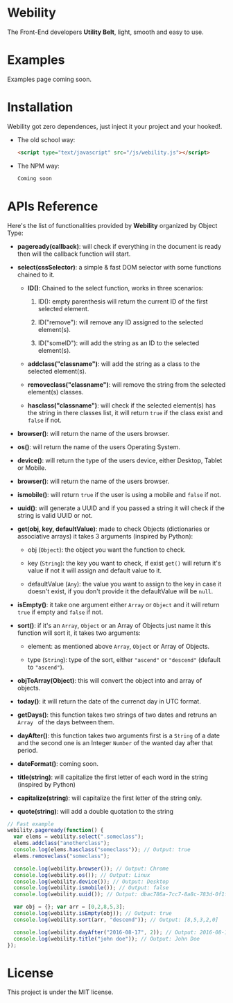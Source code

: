 # Webility

The Front-End developers **Utility Belt**, light, smooth and easy to use.

# Examples

Examples page coming soon.

# Installation

Webility got zero dependences, just inject it your project and your hooked!.

- The old school way:

  ```html
  <script type="text/javascript" src="/js/webility.js"></script>
  ```

- The NPM way:

  ```javascript
  Coming soon
  ```

# APIs Reference

Here's the list of functionalities provided by **Webility** organized by Object Type:

  - **pageready(callback)**: will check if everything in the document is ready then will the callback function will start.

  - **select(cssSelector)**: a simple & fast DOM selector with some functions chained to it.

    - **ID()**: Chained to the select function, works in three scenarios:
      1. ID(): empty parenthesis will return the current ID of the first selected element.

      2. ID("remove"): will remove any ID assigned to the selected element(s).

      3. ID("someID"): will add the string as an ID to the selected element(s).

    - **addclass("classname")**: will add the string as a class to the selected element(s).

    - **removeclass("classname")**: will remove the string from the selected element(s) classes.

    - **hasclass("classname")**: will check if the selected element(s) has the string in there classes list, it will return `true` if the class exist and `false` if not.

  - **browser()**: will return the name of the users browser.

  - **os()**: will return the name of the users Operating System.

  - **device()**: will return the type of the users device, either Desktop, Tablet or Mobile.

  - **browser()**: will return the name of the users browser.

  - **ismobile()**: will return `true` if the user is using a mobile and `false` if not.

  - **uuid()**: will generate a UUID and if you passed a string it will check if the string is valid UUID or not.

  - **get(obj, key, defaultValue)**: made to check Objects (dictionaries or associative arrays) it takes 3 arguments (inspired by Python):
    - obj (`Object`): the object you want the function to check.

    - key (`String`): the key you want to check, if exist `get()` will return it's value if not it will assign and default value to it.

    - defaultValue (`Any`): the value you want to assign to the key in case it doesn't exist, if you don't provide it the defaultValue will be `null`.

  - **isEmpty()**: it take one argument either `Array` or `Object` and it will return `true` if empty and `false` if not.

  - **sort()**: if it's an `Array`, `Object` or an Array of Objects just name it this function will sort it, it takes two arguments:

    - element: as mentioned above `Array`, `Object` or Array of Objects.

    - type (`String`): type of the sort, either `"ascend"` or `"descend"` (default to `"ascend"`).

  - **objToArray(Object)**: this will convert the object into and array of objects.

  - **today()**: it will return the date of the currenct day in UTC format.

  - **getDays()**: this function takes two strings of two dates and retruns an `Array ` of the days between them.

  - **dayAfter()**: this function takes two arguments first is a `String` of a date and the second one is an Integer `Number` of the wanted day after that period.

  - **dateFormat()**: coming soon.

  - **title(string)**: will capitalize the first letter of each word in the string (inspired by Python)

  - **capitalize(string)**: will capitalize the first letter of the string only.

  - **quote(string)**: will add a double quotation to the string

```javascript
// Fast example
webility.pageready(function() {
  var elems = webility.select(".someclass");
  elems.addclass("anotherclass");
  console.log(elems.hasclass("someclass")); // Output: true
  elems.removeclass("someclass");

  console.log(webility.browser()); // Output: Chrome
  console.log(webility.os()); // Output: Linux
  console.log(webility.device()); // Output: Desktop
  console.log(webility.ismobile()); // Output: false
  console.log(webility.uuid()); // Output: dbac786a-7cc7-8a8c-783d-0f1f66f01d75

  var obj = {}; var arr = [0,2,8,5,3];
  console.log(webility.isEmpty(obj)); // Output: true
  console.log(webility.sort(arr, "descend")); // Output: [8,5,3,2,0]

  console.log(webility.dayAfter("2016-08-17", 2)); // Output: 2016-08-19
  console.log(webility.title("john doe")); // Output: John Doe
});
```

# License

This project is under the MIT license.
